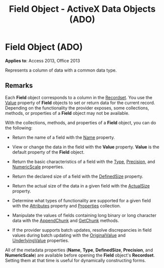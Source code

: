 ﻿---
title: Field Object - ActiveX Data Objects (ADO)
TOCTitle: Field Object (ADO)
ms:assetid: 1dbd535e-48ad-a5c8-a1b2-6776c1e3e19d
ms:mtpsurl: https://msdn.microsoft.com/library/JJ248968(v=office.15)
ms:contentKeyID: 48543600
ms.date: 09/18/2015
mtps_version: v=office.15
---

# Field Object (ADO)


**Applies to**: Access 2013, Office 2013

Represents a column of data with a common data type.

## Remarks

Each **Field** object corresponds to a column in the [Recordset](recordset-object-ado.md). You use the [Value](value-property-ado.md) property of **Field** objects to set or return data for the current record. Depending on the functionality the provider exposes, some collections, methods, or properties of a **Field** object may not be available.

With the collections, methods, and properties of a **Field** object, you can do the following:

  - Return the name of a field with the [Name](name-property-ado.md) property.

  - View or change the data in the field with the **Value** property. **Value** is the default property of the **Field** object.

  - Return the basic characteristics of a field with the [Type](type-property-ado.md), [Precision](precision-property-ado.md), and [NumericScale](numericscale-property-ado.md) properties.

  - Return the declared size of a field with the [DefinedSize](definedsize-property-ado.md) property.

  - Return the actual size of the data in a given field with the [ActualSize](actualsize-property-ado.md) property.

  - Determine what types of functionality are supported for a given field with the [Attributes](attributes-property-ado.md) property and [Properties](properties-collection-ado.md) collection.

  - Manipulate the values of fields containing long binary or long character data with the [AppendChunk](appendchunk-method-ado.md) and [GetChunk](getchunk-method-ado.md) methods.

  - If the provider supports batch updates, resolve discrepancies in field values during batch updating with the [OriginalValue](originalvalue-property-ado.md) and [UnderlyingValue](underlyingvalue-property-ado.md) properties.

All of the metadata properties (**Name**, **Type**, **DefinedSize**, **Precision**, and **NumericScale**) are available before opening the **Field** object's **Recordset**. Setting them at that time is useful for dynamically constructing forms.

